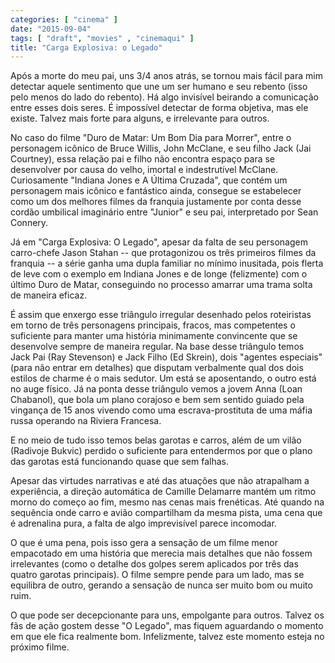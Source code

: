 ```yaml
---
categories: [ "cinema" ]
date: "2015-09-04"
tags: [ "draft", "movies" , "cinemaqui" ]
title: "Carga Explosiva: o Legado"
---
```

Após a morte do meu pai, uns 3/4 anos atrás, se tornou mais fácil
para mim detectar aquele sentimento que une um ser humano e seu rebento
(isso pelo menos do lado do rebento). Há algo invisível beirando a
comunicação entre esses dois seres. É impossível detectar de forma
objetiva, mas ele existe. Talvez mais forte para alguns, e irrelevante
para outros.

No caso do filme "Duro de Matar: Um Bom Dia para Morrer", entre o
personagem icônico de Bruce Willis, John McClane, e seu filho Jack
(Jai Courtney), essa relação pai e filho não encontra espaço
para se desenvolver por causa do velho, imortal e indestrutível
McClane. Curiosamente "Indiana Jones e A Última Cruzada", que contém um
personagem mais icônico e fantástico ainda, consegue se estabelecer
como um dos melhores filmes da franquia justamente por conta desse
cordão umbilical imaginário entre "Junior" e seu pai, interpretado
por Sean Connery.

Já em "Carga Explosiva: O Legado", apesar da falta de seu personagem
carro-chefe Jason Stahan -- que protagonizou os três primeiros filmes
da franquia -- a série ganha uma dupla familiar no mínimo inusitada,
pois flerta de leve com o exemplo em Indiana Jones e de longe (felizmente)
com o último Duro de Matar, conseguindo no processo amarrar uma trama
solta de maneira eficaz.

É assim que enxergo esse triângulo irregular desenhado pelos roteiristas
em torno de três personagens principais, fracos, mas competentes o
suficiente para manter uma história minimamente convincente que se
desenvolve sempre de maneira regular. Na base desse triângulo temos Jack
Pai (Ray Stevenson) e Jack Filho (Ed Skrein), dois "agentes especiais"
(para não entrar em detalhes) que disputam verbalmente qual dos dois
estilos de charme é o mais sedutor. Um está se aposentando, o outro
está no auge físico. Já na ponta desse triângulo vemos a jovem Anna
(Loan Chabanol), que bola um plano corajoso e bem sem sentido guiado
pela vingança de 15 anos vivendo como uma escrava-prostituta de uma
máfia russa operando na Riviera Francesa.

E no meio de tudo isso temos belas garotas e carros, além de um vilão
(Radivoje Bukvic) perdido o suficiente para entendermos por que o plano
das garotas está funcionando quase que sem falhas.

Apesar das virtudes narrativas e até das atuações que não atrapalham
a experiência, a direção automática de Camille Delamarre mantém um
ritmo morno do começo ao fim, mesmo nas cenas mais frenéticas. Até
quando na sequência onde carro e avião compartilham da mesma pista,
uma cena que é adrenalina pura, a falta de algo imprevisível parece
incomodar.

O que é uma pena, pois isso gera a sensação de um filme menor
empacotado em uma história que merecia mais detalhes que não fossem
irrelevantes (como o detalhe dos golpes serem aplicados por três das
quatro garotas principais). O filme sempre pende para um lado, mas se
equilibra de outro, gerando a sensação de nunca ser muito bom ou muito
ruim.

O que pode ser decepcionante para uns, empolgante para outros. Talvez os
fãs de ação gostem desse "O Legado", mas fiquem aguardando o momento
em que ele fica realmente bom. Infelizmente, talvez este momento esteja
no próximo filme.

